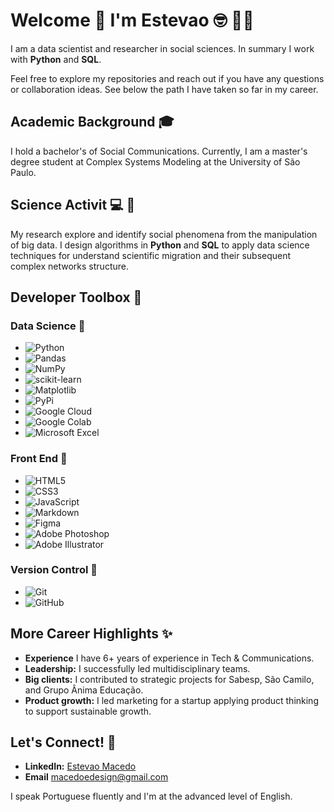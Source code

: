 # Welcome 👋 I'm Estevao 🤓 🏳️‍🌈 

I am a data scientist and researcher in social sciences. In summary I work with **Python** and **SQL**.

Feel free to explore my repositories and reach out if you have any questions or collaboration ideas. 
See below the path I have taken so far in my career.

## Academic Background 🎓 

I hold a bachelor's of Social Communications. Currently, I am a master's degree student at Complex Systems Modeling at the University of São Paulo.

## Science Activit 💻 🔬

My research explore and identify social phenomena from the manipulation of big data. I design algorithms in **Python** and **SQL** to apply data science techniques for understand scientific migration and their subsequent complex networks structure.

## Developer Toolbox 🔧

### Data Science 🎲
- ![Python](https://img.shields.io/badge/python-3670A0?style=flat&logo=python&logoColor=ffdd54)
- ![Pandas](https://img.shields.io/badge/pandas-%23150458.svg?style=flat&logo=pandas&logoColor=white)
- ![NumPy](https://img.shields.io/badge/numpy-%23013243.svg?style=flat&logo=numpy&logoColor=white)
- ![scikit-learn](https://img.shields.io/badge/scikit--learn-%23F7931E.svg?style=flat&logo=scikit-learn&logoColor=white)
- ![Matplotlib](https://img.shields.io/badge/Matplotlib-%23ffffff.svg?style=flat&logo=Matplotlib&logoColor=black)
- ![PyPi](https://img.shields.io/badge/pypi-%23ececec.svg?style=flat&logo=pypi&logoColor=1f73b7)
- ![Google Cloud](https://img.shields.io/badge/GoogleCloud-%234285F4.svg?style=flat&logo=google-cloud&logoColor=white)
- ![Google Colab](https://img.shields.io/badge/Google%20Colab-%23F9A825.svg?style=flat&logo=googlecolab&logoColor=white)
- ![Microsoft Excel](https://img.shields.io/badge/Microsoft_Excel-217346?style=flat&logo=microsoft-excel&logoColor=white)

### Front End 🎨
- ![HTML5](https://img.shields.io/badge/html5-%23E34F26.svg?style=flat&logo=html5&logoColor=white)
- ![CSS3](https://img.shields.io/badge/css3-%231572B6.svg?style=flat&logo=css3&logoColor=white)
- ![JavaScript](https://img.shields.io/badge/javascript-%23323330.svg?style=flat&logo=javascript&logoColor=%23F7DF1E)
- ![Markdown](https://img.shields.io/badge/markdown-%23000000.svg?style=flat&logo=markdown&logoColor=white)
- ![Figma](https://img.shields.io/badge/figma-%23F24E1E.svg?style=flat&logo=figma&logoColor=white)
- ![Adobe Photoshop](https://img.shields.io/badge/adobe%20photoshop-%2331A8FF.svg?style=flat&logo=adobe%20photoshop&logoColor=white)
- ![Adobe Illustrator](https://img.shields.io/badge/adobe%20illustrator-%23FF9A00.svg?style=flat&logo=adobe%20illustrator&logoColor=white)

### Version Control 🌵
- ![Git](https://img.shields.io/badge/-Git-F05032?style=flat&logo=git&logoColor=white)
- ![GitHub](https://img.shields.io/badge/-GitHub-181717?style=flat&logo=github&logoColor=white)

## More Career Highlights ✨
- **Experience** I have 6+ years of experience in Tech & Communications.
- **Leadership:** I successfully led multidisciplinary teams.
- **Big clients:** I contributed to strategic projects for Sabesp, São Camilo, and Grupo Ânima Educação.
- **Product growth:** I led marketing for a startup applying product thinking to support sustainable growth.

## Let's Connect! 💬
- **LinkedIn:** [Estevao Macedo](https://www.linkedin.com/in/estevao-macedo/?locale=en_US)
- **Email** [macedoedesign@gmail.com](mailto:estevao.macedo@usp.br)

I speak Portuguese fluently and I'm at the advanced level of English.
